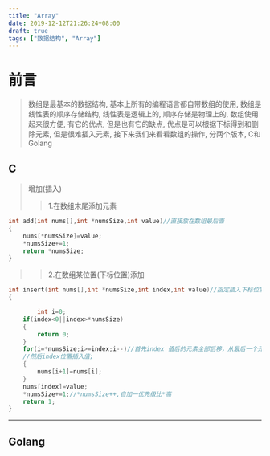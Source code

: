 ```yaml
---
title: "Array"
date: 2019-12-12T21:26:24+08:00
draft: true
tags: ["数据结构", "Array"]
---
```


# 前言

> 数组是最基本的数据结构, 基本上所有的编程语言都自带数组的使用, 数组是线性表的顺序存储结构, 线性表是逻辑上的, 顺序存储是物理上的, 数组使用起来很方便, 有它的优点, 但是也有它的缺点, 优点是可以根据下标得到和删除元素, 但是很难插入元素, 接下来我们来看看数组的操作, 分两个版本, C和Golang

## C
> 增加(插入)
>> 1.在数组末尾添加元素
```c
int add(int nums[],int *numsSize,int value)//直接放在数组最后面 
{
	nums[*numsSize]=value;
	*numsSize+=1;
	return *numsSize;
}
```
>>2.在数组某位置(下标位置)添加
```c
int insert(int nums[],int *numsSize,int index,int value)//指定插入下标位置 
{

    	int i=0;
	if(index<0||index>*numsSize)
	{
		return 0;
	}
	for(i=*numsSize;i>=index;i--)//首先index 值后的元素全部后移，从最后一个元素开始
	//然后index位置插入值; 
	{
		nums[i+1]=nums[i];
	}
	nums[index]=value;
	*numsSize+=1;//*numsSize++,自加一优先级比*高 
	return 1;
}
```

---

## Golang
